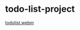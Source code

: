 # todo-list-project
[todolist.webm](https://github.com/SreeramAditya/todo-list-project/assets/76734615/d0f139c7-9836-4283-b374-ab13c895cc4a)

